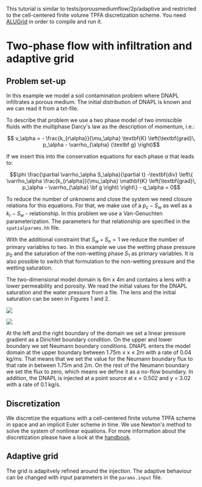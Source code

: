 This tutorial is similar to tests/porousmediumflow/2p/adaptive and restricted to the cell-centered finite volume TPFA discretization scheme.
You need [ALUGrid][0] in order to compile and run it.

# Two-phase flow with infiltration and adaptive grid

## Problem set-up
In this example we model a soil contamination problem where DNAPL infiltrates a porous medium. The initial distribution of DNAPL is known and we can read it from a txt-file.

To describe that problem we use a two phase model of two immiscible fluids with the multiphase Darcy's law as the description of momentum, i.e.:

```math
 v_\alpha = - \frac{k_{r\alpha}}{\mu_\alpha} \textbf{K}
 \left(\textbf{grad}\, p_\alpha - \varrho_{\alpha} {\textbf g} \right)
```

If we insert this into the conservation equations for each phase $`\alpha`$ that leads to:

```math
\phi \frac{\partial \varrho_\alpha S_\alpha}{\partial t}
 -\textbf{div} \left\{ \varrho_\alpha \frac{k_{r\alpha}}{\mu_\alpha} \mathbf{K} \left(\textbf{grad}\, p_\alpha - \varrho_{\alpha} \bf g \right)
 \right\} - q_\alpha = 0
```

To reduce the number of unknowns and close the system we need closure relations for this equations. For that, we make use of a $`p_c - S_w`$ as well as a $`k_r - S_w`$ - relationship. In this problem we use a Van-Genuchten parameterization. The parameters for that relationship are specified in the `spatialparams.hh` file.

With the additional constraint that $`S_w + S_n = 1`$ we reduce the number of primary variables to two.
In this example we use the wetting phase pressure $`p_0`$ and the saturation of the non-wetting phase $`S_1`$ as primary variables. It is also possible to switch that formulation to the non-wetting pressure and the wetting saturation.

The two-dimensional model domain is 6m x 4m and contains a lens with a lower permeability and porosity. We read the initial values for the DNAPL saturation and the water pressure from a file.
The lens and the initial saturation can be seen in Figures 1 and 2.

![](./img/test_2p_pointsource_lens.png)

![](./img/test_2p_pointsource_initial.png)

At the left and the right boundary of the domain we set a linear pressure gradient as a Dirichlet boundary condition. On the upper and lower boundary we set Neumann boundary conditions.
DNAPL enters the model domain at the upper boundary between 1.75m ≤ x ≤ 2m with a rate of 0.04 kg/ms. That means that we set the value for the Neumann boundary flux to that rate in between 1.75m and 2m. On the rest of the Neumann boundary we set the flux to zero, which means we define it as a no-flow boundary.
In addition, the DNAPL is injected at a point source at x = 0.502 and y = 3.02 with a rate of 0.1 kg/s.

## Discretization
We discretize the equations with a cell-centered finite volume TPFA scheme in space and an implicit Euler scheme in time. We use Newton's method to solve the system of nonlinear equations. For more information about the discretization please have a look at the [handbook](https://dumux.org/handbook).

## Adaptive grid
The grid is adapitvely refined around the injection. The adaptive behaviour can be changed with input parameters in the `params.input` file.

[0]: https://gitlab.dune-project.org/extensions/dune-alugrid
